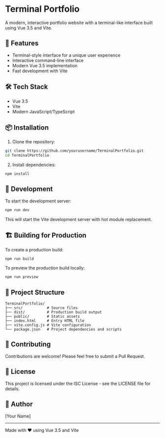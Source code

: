 # Terminal Portfolio

A modern, interactive portfolio website with a terminal-like interface built using Vue 3.5 and Vite.

## 🚀 Features

- Terminal-style interface for a unique user experience
- Interactive command-line interface
- Modern Vue 3.5 implementation
- Fast development with Vite

## 🛠️ Tech Stack

- Vue 3.5
- Vite
- Modern JavaScript/TypeScript

## 📦 Installation

1. Clone the repository:

```bash
git clone https://github.com/yourusername/TerminalPortfolio.git
cd TerminalPortfolio
```

2. Install dependencies:

```bash
npm install
```

## 🚀 Development

To start the development server:

```bash
npm run dev
```

This will start the Vite development server with hot module replacement.

## 🏗️ Building for Production

To create a production build:

```bash
npm run build
```

To preview the production build locally:

```bash
npm run preview
```

## 📁 Project Structure

```
TerminalPortfolio/
├── src/           # Source files
├── dist/          # Production build output
├── public/        # Static assets
├── index.html     # Entry HTML file
├── vite.config.js # Vite configuration
└── package.json   # Project dependencies and scripts
```

## 🤝 Contributing

Contributions are welcome! Please feel free to submit a Pull Request.

## 📄 License

This project is licensed under the ISC License - see the LICENSE file for details.

## 👤 Author

[Your Name]

---

Made with ❤️ using Vue 3.5 and Vite

